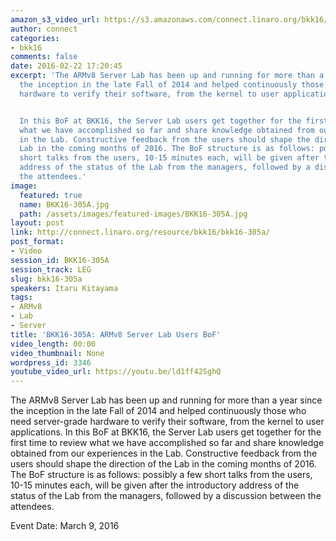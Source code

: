 ```yaml
---
amazon_s3_video_url: https://s3.amazonaws.com/connect.linaro.org/bkk16/Videos/Wednesday/BKK16-305A%20Server%20Colo%20Users%20BoF.mp4
author: connect
categories:
- bkk16
comments: false
date: 2016-02-22 17:20:45
excerpt: 'The ARMv8 Server Lab has been up and running for more than a year since
  the inception in the late Fall of 2014 and helped continuously those who need server-grade
  hardware to verify their software, from the kernel to user applications.


  In this BoF at BKK16, the Server Lab users get together for the first time to review
  what we have accomplished so far and share knowledge obtained from our experiences
  in the Lab. Constructive feedback from the users should shape the direction of the
  Lab in the coming months of 2016. The BoF structure is as follows: possibly a few
  short talks from the users, 10-15 minutes each, will be given after the introductory
  address of the status of the Lab from the managers, followed by a discussion between
  the attendees.'
image:
  featured: true
  name: BKK16-305A.jpg
  path: /assets/images/featured-images/BKK16-305A.jpg
layout: post
link: http://connect.linaro.org/resource/bkk16/bkk16-305a/
post_format:
- Video
session_id: BKK16-305A
session_track: LEG
slug: bkk16-305a
speakers: Itaru Kitayama
tags:
- ARMv8
- Lab
- Server
title: 'BKK16-305A: ARMv8 Server Lab Users BoF'
video_length: 00:00
video_thumbnail: None
wordpress_id: 3346
youtube_video_url: https://youtu.be/ld1ff42SghQ
---
```


The ARMv8 Server Lab has been up and running for more than a year since the inception in the late Fall of 2014 and helped continuously those who need server-grade hardware to verify their software, from the kernel to user applications.  In this BoF at BKK16, the Server Lab users get together for the first time to review what we have accomplished so far and share knowledge obtained from our experiences in the Lab. Constructive feedback from the users should shape the direction of the Lab in the coming months of 2016. The BoF structure is as follows: possibly a few short talks from the users, 10-15 minutes each, will be given after the introductory address of the status of the Lab from the managers, followed by a discussion between the attendees.

Event Date: March 9, 2016